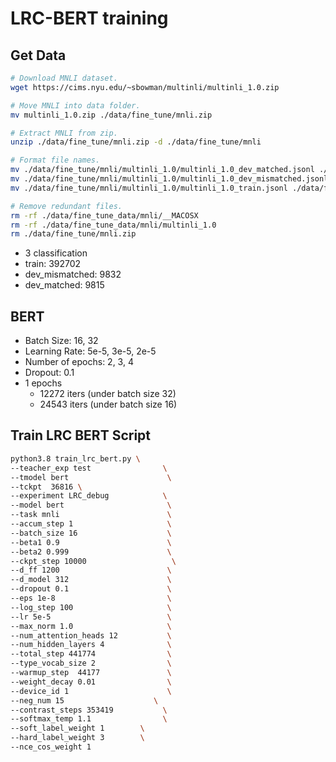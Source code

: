 # LRC-BERT training

## Get Data

```sh
# Download MNLI dataset.
wget https://cims.nyu.edu/~sbowman/multinli/multinli_1.0.zip

# Move MNLI into data folder.
mv multinli_1.0.zip ./data/fine_tune/mnli.zip

# Extract MNLI from zip.
unzip ./data/fine_tune/mnli.zip -d ./data/fine_tune/mnli

# Format file names.
mv ./data/fine_tune/mnli/multinli_1.0/multinli_1.0_dev_matched.jsonl ./data/fine_tune/mnli/dev_matched.jsonl
mv ./data/fine_tune/mnli/multinli_1.0/multinli_1.0_dev_mismatched.jsonl ./data/fine_tune/mnli/dev_mismatched.jsonl
mv ./data/fine_tune/mnli/multinli_1.0/multinli_1.0_train.jsonl ./data/fine_tune/mnli/train.jsonl

# Remove redundant files.
rm -rf ./data/fine_tune_data/mnli/__MACOSX
rm -rf ./data/fine_tune_data/mnli/multinli_1.0
rm ./data/fine_tune/mnli.zip
```

- 3 classification
- train: 392702
- dev_mismatched: 9832
- dev_matched: 9815

## BERT

- Batch Size: 16, 32
- Learning Rate: 5e-5, 3e-5, 2e-5
- Number of epochs: 2, 3, 4
- Dropout: 0.1
- 1 epochs
  - 12272 iters (under batch size 32)
  - 24543 iters (under batch size 16)

## Train LRC BERT Script

```sh
python3.8 train_lrc_bert.py \
--teacher_exp test                \
--tmodel bert                      \
--tckpt  36816 \
--experiment LRC_debug            \
--model bert                       \
--task mnli                        \
--accum_step 1                     \
--batch_size 16                    \
--beta1 0.9                        \
--beta2 0.999                      \
--ckpt_step 10000                   \
--d_ff 1200                        \
--d_model 312                      \
--dropout 0.1                      \
--eps 1e-8                         \
--log_step 100                     \
--lr 5e-5                          \
--max_norm 1.0                     \
--num_attention_heads 12           \
--num_hidden_layers 4              \
--total_step 441774                \
--type_vocab_size 2                \
--warmup_step  44177               \
--weight_decay 0.01                \
--device_id 1                      \
--neg_num 15                    \
--contrast_steps 353419           \
--softmax_temp 1.1                \
--soft_label_weight 1        \
--hard_label_weight 3        \
--nce_cos_weight 1
```

